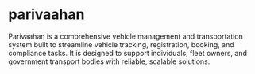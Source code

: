 # parivaahan
Parivaahan is a comprehensive vehicle management and transportation system built to streamline vehicle tracking, registration, booking, and compliance tasks. It is designed to support individuals, fleet owners, and government transport bodies with reliable, scalable solutions.
